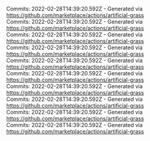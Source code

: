 Commits: 2022-02-28T14:39:20.592Z - Generated via https://github.com/marketplace/actions/artificial-grass
<br>
Commits: 2022-02-28T14:39:20.592Z - Generated via https://github.com/marketplace/actions/artificial-grass
<br>
Commits: 2022-02-28T14:39:20.592Z - Generated via https://github.com/marketplace/actions/artificial-grass
<br>
Commits: 2022-02-28T14:39:20.592Z - Generated via https://github.com/marketplace/actions/artificial-grass
<br>
Commits: 2022-02-28T14:39:20.592Z - Generated via https://github.com/marketplace/actions/artificial-grass
<br>
Commits: 2022-02-28T14:39:20.592Z - Generated via https://github.com/marketplace/actions/artificial-grass
<br>
Commits: 2022-02-28T14:39:20.592Z - Generated via https://github.com/marketplace/actions/artificial-grass
<br>
Commits: 2022-02-28T14:39:20.592Z - Generated via https://github.com/marketplace/actions/artificial-grass
<br>
Commits: 2022-02-28T14:39:20.592Z - Generated via https://github.com/marketplace/actions/artificial-grass
<br>
Commits: 2022-02-28T14:39:20.592Z - Generated via https://github.com/marketplace/actions/artificial-grass
<br>
